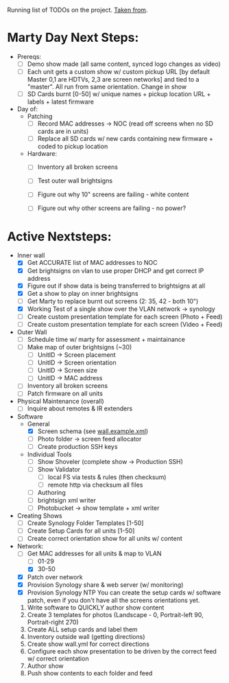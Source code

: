 Running list of TODOs on the project. [Taken from](https://github.com/riordan/brightsign-gifted-and-talented/blob/f928b37a8c07ed5fecccc91e8d541b51f05157d7/mediawall/README.md).

# Marty Day Next Steps:
  * Prereqs:
    * [ ] Demo show made (all same content, synced logo changes as video)
    * [ ] Each unit gets a custom show w/ custom pickup URL [by default Master 0,1 are HDTVs, 2,3 are screen networks] and tied to a "master". All run from same orientation. Change in show
    * [ ] SD Cards burnt [0-50] w/ unique names + pickup location URL + labels + latest firmware
  * Day of:
    * Patching
      * [ ] Record MAC addresses -> NOC (read off screens when no SD cards are in units)
      * [ ] Replace all SD cards w/ new cards containing new firmware + coded to pickup location
    * Hardware:
      * [ ] Inventory all broken screens
      * [ ] Test outer wall brightsigns
      * [ ] Figure out why 10" screens are failing - white content
      * [ ] Figure out why other screens are failing - no power?


# Active Nextsteps:
* Inner wall
  * [x] Get ACCURATE list of MAC addresses to NOC
  * [x] Get brightsigns on vlan to use proper DHCP and get correct IP address
  * [x] Figure out if show data is being transferred to brightsigns at all
  * [x] Get a show to play on inner brightsigns
  * [ ] Get Marty to replace burnt out screens (2: 35, 42 - both 10")
  * [x] Working Test of a single show over the VLAN network -> synology
  * [ ] Create custom presentation template for each screen (Photo + Feed)
  * [ ] Create custom presentation template for each screen (Video + Feed)
* Outer Wall
  * [ ] Schedule time w/ marty for assessment + maintainance
  * [ ] Make map of outer brightsigns (~30)
    * [ ] UnitID -> Screen placement
    * [ ] UnitID -> Screen orientation
    * [ ] UnitID -> Screen size
    * [ ] UnitID -> MAC address
  * [ ] Inventory all broken screens
  * [ ] Patch firmware on all units
* Physical Maintenance (overall)
  * [ ] Inquire about remotes & IR extenders
* Software
  * General
    * [x] Screen schema (see [wall.example.xml](wall.example.xml))
    * [ ] Photo folder -> screen feed allocator
    * [ ] Create production SSH keys
  * Individual Tools
    * [ ] Show Shoveler (complete show -> Production SSH)
    * [ ] Show Validator
      * [ ] local FS via tests & rules (then checksum)
      * [ ] remote http via checksum all files
    * [ ] Authoring
     * [ ] brightsign xml writer
     * [ ] Photobucket -> show template + xml writer
* Creating Shows
  * [ ] Create Synology Folder Templates [1-50]
  * [ ] Create Setup Cards for all units [1-50]
  * [ ] Create correct orientation show for all units w/ content
* Network:
  * [ ] Get MAC addresses for all units & map to VLAN
    * [ ] 01-29
    * [x] 30-50
  * [x] Patch over network
  * [x] Provision Synology share & web server (w/ monitoring)
  * [x] Provision Synology NTP 
You can create the setup cards w/ software patch, even if you don't have all the screens orientations yet.
  1. Write software to QUICKLY author show content
  2. Create 3 templates for photos (Landscape - 0, Portrait-left 90, Portrait-right 270)
  3. Create ALL setup cards and label them
  4. Inventory outside wall (getting directions)
  5. Create show wall.yml for correct directions
  6. Configure each show presentation to be driven by the correct feed w/ correct orientation
  7. Author show
  8. Push show contents to each folder and feed
